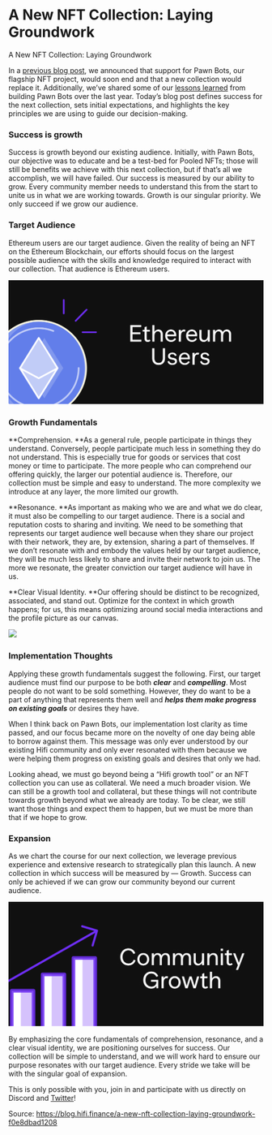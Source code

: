 
# A New NFT Collection: Laying Groundwork

A New NFT Collection: Laying Groundwork

In a [previous blog post](https://blog.hifi.finance/pawn-bots-end-of-life-next-steps-d2be9766cb09), we announced that support for Pawn Bots, our flagship NFT project, would soon end and that a new collection would replace it. Additionally, we’ve shared some of our [lessons learned](https://blog.hifi.finance/pawn-bots-lessons-learned-4bde49ab3200) from building Pawn Bots over the last year. Today’s blog post defines success for the next collection, sets initial expectations, and highlights the key principles we are using to guide our decision-making.

### **Success is growth**

Success is growth beyond our existing audience. Initially, with Pawn Bots, our objective was to educate and be a test-bed for Pooled NFTs; those will still be benefits we achieve with this next collection, but if that’s all we accomplish, we will have failed. Our success is measured by our ability to grow. Every community member needs to understand this from the start to unite us in what we are working towards. Growth is our singular priority. We only succeed if we grow our audience.

### Target Audience

Ethereum users are our target audience. Given the reality of being an NFT on the Ethereum Blockchain, our efforts should focus on the largest possible audience with the skills and knowledge required to interact with our collection. That audience is Ethereum users.

![](../images/2022-12-09_a-new-nft-collection-laying-groundwork/1_j0T4wk8kK0a1_1WhjGSu2A.png)

### Growth Fundamentals

**Comprehension. **As a general rule, people participate in things they understand. Conversely, people participate much less in something they do not understand. This is especially true for goods or services that cost money or time to participate. The more people who can comprehend our offering quickly, the larger our potential audience is. Therefore, our collection must be simple and easy to understand. The more complexity we introduce at any layer, the more limited our growth.

**Resonance. **As important as making who we are and what we do clear, it must also be compelling to our target audience. There is a social and reputation costs to sharing and inviting. We need to be something that represents our target audience well because when they share our project with their network, they are, by extension, sharing a part of themselves. If we don’t resonate with and embody the values held by our target audience, they will be much less likely to share and invite their network to join us. The more we resonate, the greater conviction our target audience will have in us.

**Clear Visual Identity. **Our offering should be distinct to be recognized, associated, and stand out. Optimize for the context in which growth happens; for us, this means optimizing around social media interactions and the profile picture as our canvas.

![](../images/2022-12-09_a-new-nft-collection-laying-groundwork/1_V5lnA-soLr715lPXWjtL_A.png)

### Implementation Thoughts

Applying these growth fundamentals suggest the following. First, our target audience must find our purpose to be both ***clear*** and ***compelling***. Most people do not want to be sold something. However, they do want to be a part of anything that represents them well and ***helps them make progress on existing goals*** or desires they have.

When I think back on Pawn Bots, our implementation lost clarity as time passed, and our focus became more on the novelty of one day being able to borrow against them. This message was only ever understood by our existing Hifi community and only ever resonated with them because we were helping them progress on existing goals and desires that only we had.

Looking ahead, we must go beyond being a “Hifi growth tool” or an NFT collection you can use as collateral. We need a much broader vision. We can still be a growth tool and collateral, but these things will not contribute towards growth beyond what we already are today. To be clear, we still want those things and expect them to happen, but we must be more than that if we hope to grow.

### Expansion

As we chart the course for our next collection, we leverage previous experience and extensive research to strategically plan this launch. A new collection in which success will be measured by — Growth. Success can only be achieved if we can grow our community beyond our current audience.

![](../images/2022-12-09_a-new-nft-collection-laying-groundwork/1_lcGSnCJhzSo9_uGy4KVNBA.png)

By emphasizing the core fundamentals of comprehension, resonance, and a clear visual identity, we are positioning ourselves for success. Our collection will be simple to understand, and we will work hard to ensure our purpose resonates with our target audience. Every stride we take will be with the singular goal of expansion.

This is only possible with you, join in and participate with us directly on Discord and [Twitter](https://twitter.com/hififinance)!


Source: https://blog.hifi.finance/a-new-nft-collection-laying-groundwork-f0e8dbad1208
